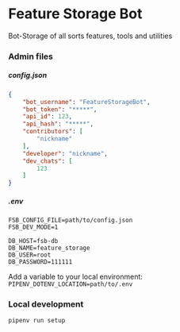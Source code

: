# Feature Storage Bot

Bot-Storage of all sorts features, tools and utilities

### Admin files
##### config.json
```json
{
    "bot_username": "FeatureStorageBot",
    "bot_token": "*****",
    "api_id": 123,
    "api_hash": "*****",
    "contributors": [
        "nickname"
    ],
    "developer": "nickname",
    "dev_chats": [
        123
    ]
}
```

##### .env
```text
FSB_CONFIG_FILE=path/to/config.json
FSB_DEV_MODE=1

DB_HOST=fsb-db
DB_NAME=feature_storage
DB_USER=root
DB_PASSWORD=111111
```

Add a variable to your local environment:
`PIPENV_DOTENV_LOCATION=path/to/.env`


### Local development
`pipenv run setup`
